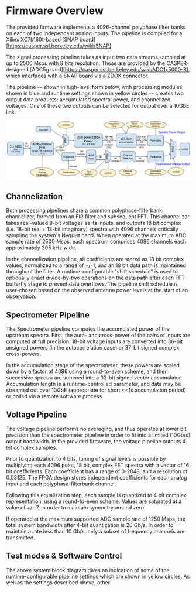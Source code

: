 # Firmware Overview

The provided firmware implements a 4096-channel polyphase filter banks on each of two independent analog inputs. The pipeline is compiled for a Xilinx XC7k160t-based [SNAP board][https://casper.ssl.berkeley.edu/wiki/SNAP].

The signal processing pipeline takes as input two data streams sampled at up to 2500 Msps with 8 bits resolution. These are provided by the CASPER-designed [ADC5g card][https://casper.ssl.berkeley.edu/wiki/ADC1x5000-8], which interfaces with a SNAP board via a ZDOK connector.

The pipeline -- shown in high-level form below, with processing modules shown in blue and runtime settings shown in yellow circles -- creates two output data products: accumulated spectral power, and channelized voltages. One of these two outputs can be selected for output over a 10GbE link.

![pipeline-image](./figs/ata-snap-feng.png)

## Channelization
Both processing pipelines share a common polyphase-filterbank channelizer, formed from an FIR filter and subsequent FFT. This channelizer takes real-valued 8-bit voltages as its inputs, and outputs 18 bit complex (i.e. 18-bit real + 18-bit imaginary) spectra with 4096 channels critically sampling the system's Nyquist band. When operated at the maximum ADC sample rate of 2500 Msps, each spectrum comprises 4096 channels each approximately 305 kHz wide.

In the channelization pipeline, all coefficients are stored as 18 bit complex values, normalized to a range of +/-1, and an 18 bit data path is maintained throughout the filter.
A runtime-configurable "shift schedule" is used to optionally enact divide-by-two operations on the data path after each FFT butterfly stage to prevent data overflows. The pipeline shift schedule is user-chosen based on the observed antenna power levels at the start of an observation.

## Spectrometer Pipeline
The Spectrometer pipeline computes the accumulated power of the upstream spectra. First, the auto- and cross-power of the pairs of inputs are computed at full precision. 18-bit voltage inputs are converted into 36-bit unsigned powers (in the autocorrelation case) or 37-bit signed complex cross-powers.

In the accumulation stage of the spectrometer, these powers are scaled down by a factor of 4096 using a round-to-even scheme, and then successive spectra are summed into a 32-bit signed vector accumulator.\
Accumulation length is a runtime-controlled parameter, and data may be streamed out over 10GbE (appropriate for short <<1s accumulation period) or polled via a remote software process.


## Voltage Pipeline

The voltage pipeline performs no averaging, and thus operates at lower bit precision than the spectrometer pipeline in order to fit into a limited (10Gb/s) output bandwidth. In the provided firmware, the voltage pipeline outputs 4 bit complex samples.

Prior to quantization to 4 bits, tuning of signal levels is possible by multiplying each 4096 point, 18 bit, complex FFT spectra with a vector of 16 bit coefficients. Each coefficient has a range of 0-2048, and a resolution of 0.03125. The FPGA design stores independent coefficients for each analog input and each polyphase-filterbank channel.

Following this equalization step, each sample is quantized to 4 bit complex representation, using a round-to-even scheme. Values are saturated at a value of +/- 7, in order to maintain symmetry around zero.

If operated at the maximum supported ADC sample rate of 1250 Msps, the total system bandwidth after 4-bit quantization is 20 Gb/s. In order to maintain a rate less than 10 Gb/s, only a subset of frequency channels are transmitted.


## Test modes & Software Control

The above system block diagram gives an indication of some of the runtime-configurable pipeline settings which are shown in yellow circles. As well as the settings described above, other 
